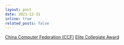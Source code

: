 ```yaml
---
layout: post
date: 2021-12-31
inline: true
related_posts: false
---
```


[China Computer Federation (CCF)](https://www.ccf.org.cn/en/) [Elite Collegiate Award](https://www.ccf.org.cn/en/Awards/CCF_Awards/#:~:text=Elite%20Collegiate%20Award)
